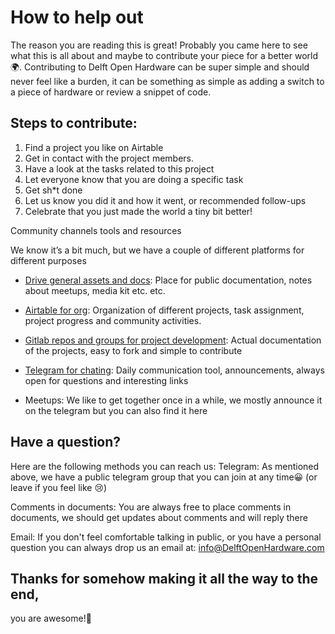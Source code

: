 # How to help out

The reason you are reading this is great! Probably you came here to see what this is all about and maybe to contribute your piece for a better world🌍. Contributing to Delft Open Hardware can be super simple and should never feel like a burden, it can be something as simple as adding a switch to a piece of hardware or review a snippet of code. 
## Steps to contribute:
1. Find a project you like on Airtable
2. Get in contact with the project members.
3. Have a look at the tasks related to this project
4. Let everyone know that you are doing a specific task
5. Get sh*t done
6. Let us know you did it and how it went, or recommended follow-ups
7. Celebrate that you just made the world a tiny bit better!

Community channels tools and resources

We know it’s a bit much, but we have a couple of different platforms for different purposes

- [Drive general assets and docs](https://drive.google.com/drive/folders/1CgCgCph-xXBJVNpdNK-vyDLphM-BRHXe?usp=sharing): Place for public documentation, notes about meetups, media kit etc. etc.

- [Airtable for org](https://airtable.com/tblxLDQAvqPRoEVNI/viw5LBSWGeWKYZBie?blocks=hide): Organization of different projects, task assignment, project progress and community activities.

- [Gitlab repos and groups for project development](https://gitlab.com/go-commons/delftopenhardware): Actual documentation of the projects, easy to fork and simple to contribute

- [Telegram for chating](https://t.me/DelftOpenHardware): Daily communication tool, announcements, always open for questions and interesting links

- Meetups: We like to get together once in a while, we mostly announce it on the telegram but you can also find it here 



## Have a question?

Here are the following methods you can reach us: 
Telegram: As mentioned above, we have a public telegram group that you can join at any time😀 (or leave if you feel like 😢)

Comments in documents: You are always free to place comments in documents, we should get updates about comments and will reply there  

Email: If you don't feel comfortable talking in public, or you have a personal question you can always drop us an email at: info@DelftOpenHardware.com

 


## Thanks for somehow making it all the way to the end, 
you are awesome!🙌
